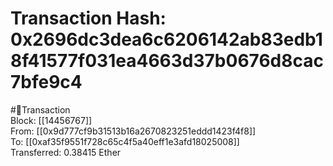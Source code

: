 
Transaction Hash: 0x2696dc3dea6c6206142ab83edb18f41577f031ea4663d37b0676d8cac7bfe9c4
====================================================================================
  
#💸Transaction  
Block: [[14456767]]  
From: [[0x9d777cf9b31513b16a2670823251eddd1423f4f8]]  
To: [[0xaf35f9551f728c65c4f5a40eff1e3afd18025008]]  
Transferred: 0.38415 Ether